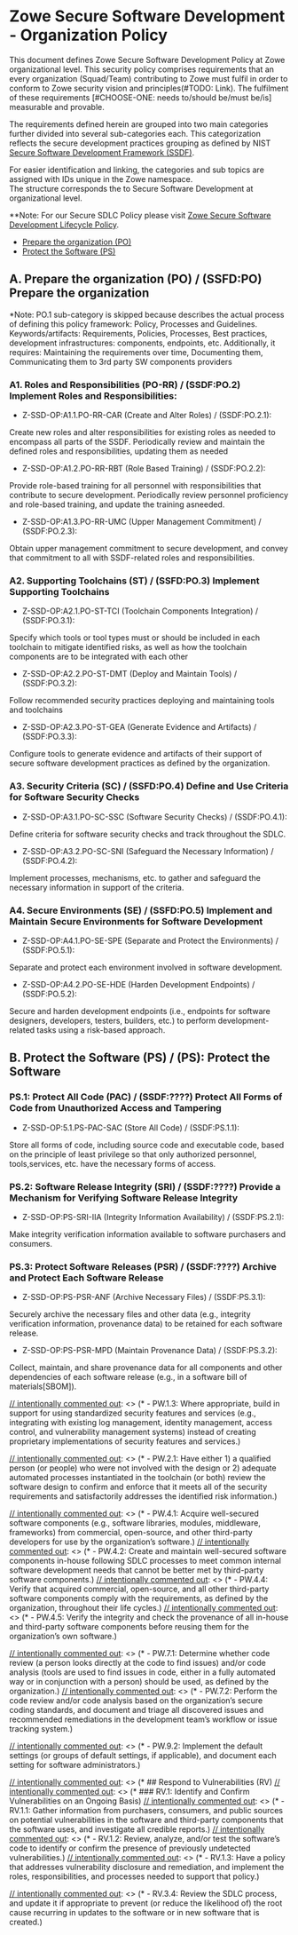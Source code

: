 # Zowe Secure Software Development - Organization Policy 

This document defines Zowe Secure Software Development Policy at Zowe organizational level.
This security policy comprises requirements that an every organization (Squad/Team) contributing to Zowe must fulfil in order to conform
to Zowe security vision and principles(#TODO: Link). The fulfilment of these requirements [#CHOOSE-ONE: needs to/should be/must be/is] measurable and provable.

The requirements defined herein are grouped into two main categories further divided into several sub-categories each. 
This categorization reflects the secure development practices grouping as defined by NIST [Secure Software Development Framework (SSDF)](https://csrc.nist.gov/Projects/ssdf).

<span style="display: none">
The Secure Software Development Framework (SSDF) defines and recommends a core set of high-level secure software development practices, that can be integrated into each SDLC implementation.
It is structured in such a way to provide an interface between software producers (e.g.,commercial-off-the-shelf [COTS] product vendors, 
government-off-the-shelf [GOTS] software developers, custom software developers) on one side and software purchasers and consumers, 
both federal agencies and other organization on the other side. Therefore, it is desirable and beneficial for Zowe to map security the SLDC requirements to that Framework. 
Herein we use the SSDF as a meta framework by mapping the high-level practices to security policy requirements applicable to the individual development SDLC phases.
</span>

For easier identification and linking, the categories and sub topics are assigned with IDs unique in the Zowe namespace.  
The structure corresponds the to Secure Software Development at organizational level.

**Note: For our Secure SDLC Policy please visit [Zowe Secure Software Development Lifecycle Policy](../Zowe-SSDPF-SDLC/Policy.md).

- [Prepare the organization (PO)](#po-prepare-the-organization)
- [Protect the Software (PS)](#ps-protect-the-software)

<span style="display: none">
    #TODO@PZA: Discuss if all categories, subcategories and their structure reflect our needs. Maybe some should be skipped, moved etc.
</span>


## A. Prepare the organization (PO) / (SSFD:PO) Prepare the organization
*Note: PO.1 sub-category is skipped because describes the actual process of defining this policy framework: Policy, Processes and Guidelines. 
Keywords/artifacts: Requirements, Policies, Processes, Best practices, development infrastructures: components, endpoints, etc.
Additionally, it requires: Maintaining the requirements over time, Documenting them, Communicating them to 3rd party SW components providers  

### A1. Roles and Responsibilities (PO-RR) / (SSDF:PO.2) Implement Roles and Responsibilities: 
- Z-SSD-OP:A1.1.PO-RR-CAR (Create and Alter Roles) / (SSDF:PO.2.1): 

Create new roles and alter responsibilities for existing roles as needed to encompass all parts of the SSDF. Periodically review and maintain the defined roles and responsibilities, updating them as needed

- Z-SSD-OP:A1.2.PO-RR-RBT (Role Based Training) / (SSDF:PO.2.2):

Provide role-based training for all personnel with responsibilities that contribute to secure development. Periodically review personnel proficiency and role-based training, and update the training asneeded.

- Z-SSD-OP:A1.3.PO-RR-UMC (Upper Management Commitment) / (SSDF:PO.2.3): 

Obtain upper management commitment to secure development, and convey that commitment to all with SSDF-related roles and responsibilities.

### A2. Supporting Toolchains (ST) / (SSFD:PO.3) Implement Supporting Toolchains
- Z-SSD-OP:A2.1.PO-ST-TCI (Toolchain Components Integration) / (SSDF:PO.3.1): 
 
Specify which tools or tool types must or should be included in each toolchain to mitigate identified risks, as well as how the toolchain components are to be integrated with each other

- Z-SSD-OP:A2.2.PO-ST-DMT (Deploy and Maintain Tools) / (SSDF:PO.3.2):

Follow recommended security practices deploying and maintaining tools and toolchains

- Z-SSD-OP:A2.3.PO-ST-GEA (Generate Evidence and Artifacts) / (SSDF:PO.3.3): 
 
Configure tools to generate evidence and artifacts of their support of secure software development practices as defined by the organization.

### A3. Security Criteria (SC) / (SSFD:PO.4) Define and Use Criteria for Software Security Checks
- Z-SSD-OP:A3.1.PO-SC-SSC (Software Security Checks) / (SSDF:PO.4.1): 
 
Define criteria for software security checks and track throughout the SDLC.

- Z-SSD-OP:A3.2.PO-SC-SNI (Safeguard the Necessary Information) / (SSDF:PO.4.2): 

Implement processes, mechanisms, etc. to gather and safeguard the necessary information in support of the criteria.

### A4. Secure Environments (SE) / (SSFD:PO.5) Implement and Maintain Secure Environments for Software Development
- Z-SSD-OP:A4.1.PO-SE-SPE (Separate and Protect the Environments) / (SSDF:PO.5.1): 
 
Separate and protect each environment involved in software development.

- Z-SSD-OP:A4.2.PO-SE-HDE (Harden Development Endpoints) / (SSDF:PO.5.2): 

Secure and harden development endpoints (i.e., endpoints for software designers, developers, testers, builders, etc.\) to perform development-related tasks using a risk-based approach.
    
## B. Protect the Software (PS) / (PS): Protect the Software 

### PS.1: Protect All Code (PAC) / (SSDF:????) Protect All Forms of Code from Unauthorized Access and Tampering
- Z-SSD-OP:5.1.PS-PAC-SAC (Store All Code) / (SSDF:PS.1.1): 
 
Store all forms of code, including source code and executable code, based on the principle of least privilege so that only authorized personnel, tools,services, etc. have the necessary forms of access.

### PS.2: Software Release Integrity (SRI) / (SSDF:????) Provide a Mechanism for Verifying Software Release Integrity
- Z-SSD-OP:PS-SRI-IIA (Integrity Information Availability) / (SSDF:PS.2.1): 
 
Make integrity verification information available to software purchasers and consumers.
  
### PS.3: Protect Software Releases (PSR) / (SSDF:????) Archive and Protect Each Software Release
- Z-SSD-OP:PS-PSR-ANF (Archive Necessary Files) / (SSDF:PS.3.1): 
 
Securely archive the necessary files and other data (e.g., integrity verification information, provenance data) to be retained for each software release.

- Z-SSD-OP:PS-PSR-MPD (Maintain Provenance Data) / (SSDF:PS.3.2): 
 
Collect, maintain, and share provenance data for all components and other dependencies of each software release (e.g., in a software bill of materials[SBOM]).

[// intentionally commented out]: <> (* ## PW: Produce Well-Secured Software with minimal security vulnerabilities in its releases.)
[// intentionally commented out]: <> (* ### PW.1: Design Software to Meet Security Requirements and Mitigate Security Risks)
[// intentionally commented out]: <> (* - PW.1.1: Use forms of risk modeling, such as threat modeling, attack modeling, or attack surface mapping, to help assess the security risk for the software.)
[// intentionally commented out]: <> (* - PW.1.2: Document the software’s security requirements, risks, and design decisions.)
[// intentionally commented out]: <> (* - PW.1.3: Where appropriate, build in support for using standardized security features and services (e.g., integrating with existing log management, identity management, access control, and vulnerability management systems\) instead of creating proprietary implementations of security features and services.)

[// intentionally commented out]: <> (* ### PW.2: Review the Software Design to Verify Compliance with Security Requirements and Risk Information)
[// intentionally commented out]: <> (* - PW.2.1: Have either 1\) a qualified person (or people\) who were not involved with the design or 2\) adequate automated processes instantiated in the toolchain (or both\) review the software design to confirm and enforce that it meets all of the security requirements and satisfactorily addresses the identified risk information.)

[// intentionally commented out]: <> (* ### PW.4: Reuse Existing, Well-Secured Software When Feasible Instead of Duplicating Functionality)
[// intentionally commented out]: <> (* - PW.4.1: Acquire well-secured software components (e.g., software libraries, modules, middleware, frameworks\) from commercial, open-source, and other third-party developers for use by the organization’s software.)
[// intentionally commented out]: <> (* - PW.4.2: Create and maintain well-secured software components in-house following SDLC processes to meet common internal software development needs that cannot be better met by third-party software components.)
[// intentionally commented out]: <> (* - PW.4.4: Verify that acquired commercial, open-source, and all other third-party software components comply with the requirements, as defined by the organization, throughout their life cycles.)
[// intentionally commented out]: <> (* - PW.4.5: Verify the integrity and check the provenance of all in-house and third-party software components before reusing them for the organization’s own software.)

[// intentionally commented out]: <> (* ### PW.5: Create Source Code by Adhering to Secure Coding Practices)
[// intentionally commented out]: <> (* - PW.5.1: Follow all secure coding practices that are appropriate to the development languages and environment to meet the organization’s requirements.)

[// intentionally commented out]: <> (* ### PW.6: Configure the Integrated Development Environment, Compilation, Interpreter, and Build Processes to Improve Executable Security)
[// intentionally commented out]: <> (* - PW.6.1: Use compiler, interpreter, and build tools that offer features to improve executable security)
[// intentionally commented out]: <> (* - PW.6.2: Determine which compiler, interpreter, and build tool features should be used and how each should be configured, then implement and use the approved configurations.)

[// intentionally commented out]: <> (* ### PW.7: Review and/or Analyze Human-Readable Code to Identify Vulnerabilities and Verify Compliance with Security Requirements)
[// intentionally commented out]: <> (* - PW.7.1: Determine whether code review (a person looks directly at the code to find issues\) and/or code analysis (tools are used to find issues in code, either in a fully automated way or in conjunction with a person\) should be used, as defined by the organization.)
[// intentionally commented out]: <> (* - PW.7.2: Perform the code review and/or code analysis based on the organization’s secure coding standards, and document and triage all discovered issues and recommended remediations in the development team’s workflow or issue tracking system.)

[// intentionally commented out]: <> (* ### PW.8: Test Executable Code to Identify Vulnerabilities and Verify Compliance withSecurity Requirements)
[// intentionally commented out]: <> (* - PW.8.1: Determine if executable code testing should be performed to identify and eliminate classes of vulnerabilities not covered by previous reviews, analysis, or testing, and if so, which types should be used.)
[// intentionally commented out]: <> (* - PW.8.2: Design the tests, perform the testing, and document the results, including documenting and triaging all discovered issues and recommended remediations in the development team’s workflow or issue tracking system.)

[// intentionally commented out]: <> (* ### PW.9: Configure Software to Have Secure Settings by Default)
[// intentionally commented out]: <> (* - PW.9.1: Define a secure baseline by determining how to configure each setting that has an effect on security so that the default settings are secure and do not weaken the security functions provided by the platform, network infrastructure, or services.)
[// intentionally commented out]: <> (* - PW.9.2: Implement the default settings (or groups of default settings, if applicable\), and document each setting for software administrators.)

[// intentionally commented out]: <> (* ## Respond to Vulnerabilities (RV)
[// intentionally commented out]: <> (* ### RV.1: Identify and Confirm Vulnerabilities on an Ongoing Basis)
[// intentionally commented out]: <> (* - RV.1.1: Gather information from purchasers, consumers, and public sources on potential vulnerabilities in the software and third-party components that the software uses, and investigate all credible reports.)
[// intentionally commented out]: <> (* - RV.1.2: Review, analyze, and/or test the software’s code to identify or confirm the presence of previously undetected vulnerabilities.)
[// intentionally commented out]: <> (* - RV.1.3: Have a policy that addresses vulnerability disclosure and remediation, and implement the roles, responsibilities, and processes needed to support that policy.)

[// intentionally commented out]: <> (* ### RV.2: Assess, Prioritize, and Remediate Vulnerabilities)
[// intentionally commented out]: <> (* - RV.2.1: Analyze each vulnerability to gather sufficient information to plan its remediation.)  
[// intentionally commented out]: <> (* - RV.2.2: Develop and implement a remediation plan for each vulnerability.)

[// intentionally commented out]: <> (* ### RV.3: Analyze Vulnerabilities to Identify Their Root Causes. Help reduce the frequency of vulnerabilities in the future.)
[// intentionally commented out]: <> (* - RV.3.1: Analyze all identified vulnerabilities to determine the root cause of each vulnerability.)
[// intentionally commented out]: <> (* - RV.3.2: Analyze the root causes over time to identify patterns, such as a particular secure coding practice not being followed consistently.)
[// intentionally commented out]: <> (* - RV.3.3: Review the software for similar vulnerabilities, and proactively fix them rather than waiting for external reports.)
[// intentionally commented out]: <> (* - RV.3.4: Review the SDLC process, and update it if appropriate to prevent (or reduce the likelihood of\) the root cause recurring in updates to the software or in new software that is created.)

